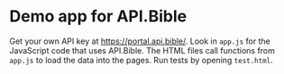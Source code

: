# Demo app for API.Bible

Get your own API key at https://portal.api.bible/. Look in `app.js` for the JavaScript code that uses API.Bible. The HTML files call functions from `app.js` to load the data into the pages. Run tests by opening `test.html`.

 
